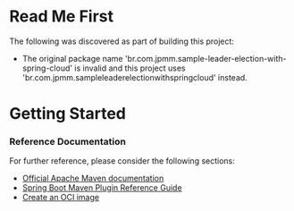 # Read Me First
The following was discovered as part of building this project:

* The original package name 'br.com.jpmm.sample-leader-election-with-spring-cloud' is invalid and this project uses 'br.com.jpmm.sampleleaderelectionwithspringcloud' instead.

# Getting Started

### Reference Documentation
For further reference, please consider the following sections:

* [Official Apache Maven documentation](https://maven.apache.org/guides/index.html)
* [Spring Boot Maven Plugin Reference Guide](https://docs.spring.io/spring-boot/docs/3.1.0/maven-plugin/reference/html/)
* [Create an OCI image](https://docs.spring.io/spring-boot/docs/3.1.0/maven-plugin/reference/html/#build-image)

